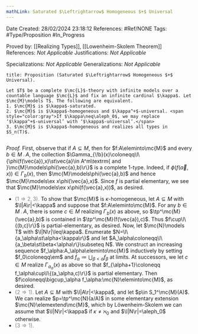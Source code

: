 ```yaml
---
mathLink: Saturated $\Leftrightarrow$ Homogeneous $+$ Universal
---
```


<div class="topSpace"></div>

Date Created: 28/02/2024 23:18:12
References: #Ref/NONE
Tags: #Type/Proposition #In_Progress

Proved by: [[Realizing Types]], [[Lowenheim-Skolem Theorem]]
References: <i>Not Applicable</i>
Justifications: <i>Not Applicable</i>

Specializations: <i>Not Applicable</i>
Generalizations: <i>Not Applicable</i>

``` ad-Proposition
title: Proposition (Saturated $\Leftrightarrow$ Homogeneous $+$ Universal).

Let $T$ be a complete $\mc{L}$-theory with infinite models over a countable language $\mc{L}$ and fix an infinite cardinal $\kappa$. Let $\mc{M}\models T$. The following are equivalent.
1. $\mc{M}$ is $\kappa$-saturated.
2. $\mc{M}$ is $\kappa$-homogeneous and $\kappa^+$-universal. <span style="color:gray">If $\kappa\neq\aleph_0$, we may replace ‘$\kappa^+$-universal’ with ‘$\kappa$-universal’.</span>
3. $\mc{M}$ is $\kappa$-homogeneous and realizes all types in $S_n(T)$.


```

<i>Proof.</i> First, observe that if $A\subseteq M$, then for $f:A\eleminto\mc{M}$ and every $b\in M\comp A$, the collection $\Gamma_{\!b}(x)\coloneqq\l\{\phi(f(\vec{a}),x)\st\vec{a}\in A^m\textrm{ and }\mc{M}\models\phi(\vec{a},b)\r\}$ is a complete $1$-type. Indeed, if $\phi(f(\vec{a},x))\in\Gamma_{\!b}(x)$, then $\mc{M}\models\phi(\vec{a},b)$ and hence $\mc{M}\models\ex x\phi(\vec{a},x)$. Since $f$ is partial elementary, we see that $\mc{M}\models\ex x\phi(f(\vec{a},x))$, as desired.
* <span style="color:gray">($1\Rightarrow2,3$).</span> To show that $\mc{M}$ is $\kappa$-homogeneous, let $A\subseteq M$ with $\l|A\r|<\kappa$ and suppose that $f:A\eleminto\mc{M}$. For any $b\in M\comp A$, there is some $c\in M$ realizing $\Gamma_{\!b}(x)$ as above, so $\tp^\mc{M}(\vec{a},b)$ is contained in $\tp^\mc{M}(f(\vec{a}),c)$. Thus $f\cup\l\{(b,c)\r\}$ is partial-elementary, as desired. Now, let $\mc{N}\models T$ with $\l|N\r|\leq\kappa$. Enumerate $N=\l\{a_\alpha\st\alpha<\kappa\r\}$ and let $A_\alpha\coloneqq\l\{a_\beta\st\beta<\alpha\r\}\subseteq N$. We construct an increasing sequence $f_\alpha:A_\alpha\eleminto\mc{M}$ inductively by setting $f_0\coloneqq\em$ and $f_\alpha\coloneqq\bigcup_{\beta<\alpha}f_\beta$ at limits. At successors, we let $c\in M$ realize $\Gamma_{\!a_\alpha}(x)$ as above so that $f_{\alpha+1}\coloneqq f_\alpha\cup\l\{(a_\alpha,c)\r\}$ is partial elementary. Then $f\coloneqq\bigcup_\alpha f_\alpha:\mc{N}\eleminto\mc{M}$, as desired.
* <span style="color:gray">($2\Rightarrow1$).</span> Let $A\subseteq M$ with $\l|A\r|<\kappa$, and let $p\in S_1^\mc{M}(A)$. We can realize $p=\tp^\mc{N}(a/A)$ in some elementary extension $\mc{N}\elemextend\mc{M}$, which by Löwenheim-Skolem we can assume that $\l|N\r|<\kappa$ if $\kappa\neq\aleph_0$ and $\l|N\r|=\aleph_0$ otherwise.
* <span style="color:gray">($3\Rightarrow1$).</span>
